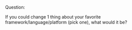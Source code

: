 Question:

If you could change 1 thing about your favorite framework/language/platform (pick one), what would it be?

